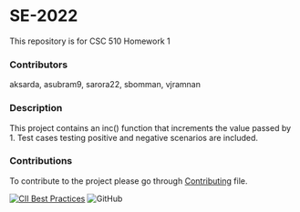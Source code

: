 # SE-2022

This repository is for CSC 510 Homework 1

### Contributors
aksarda, asubram9, sarora22, sbomman, vjramnan

### Description
This project contains an inc() function that increments the value passed by 1.
Test cases testing positive and negative scenarios are included.

### Contributions
To contribute to the project please go through [Contributing](CONTRIBUTING.md) file.



[![CII Best Practices](https://bestpractices.coreinfrastructure.org/projects/569/badge)](https://bestpractices.coreinfrastructure.org/projects/569) ![GitHub](https://img.shields.io/github/license/AkashSarda3/se-2022)



